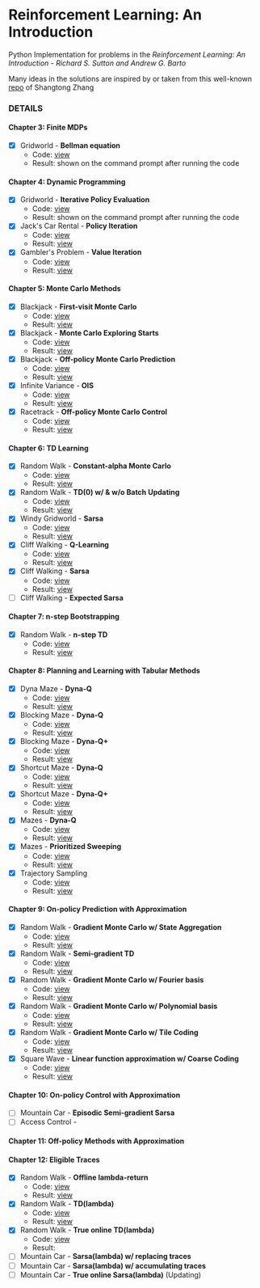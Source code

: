 # Reinforcement Learning: An Introduction
Python Implementation for problems in the *Reinforcement Learning: An Introduction - Richard S. Sutton and Andrew G. Barto*  

Many ideas in the solutions are inspired by or taken from this well-known [repo](https://github.com/ShangtongZhang/reinforcement-learning-an-introduction) of Shangtong Zhang

### DETAILS
#### Chapter 3: Finite MDPs
- [x] Gridworld - **Bellman equation**
	- Code: [view](./chapter-3/gridworld.py)
	- Result: shown on the command prompt after running the code
#### Chapter 4: Dynamic Programming
- [x] Gridworld - **Iterative Policy Evaluation**
	- Code: [view](./chapter-4/gridworld.py)
	- Result: shown on the command prompt after running the code
- [x] Jack's Car Rental - **Policy Iteration**
	- Code: [view](./chapter-4/jackscar.py)
	- Result: [view](./chapter-4/jackscar.png)
- [x] Gambler's Problem - **Value Iteration**
	- Code: [view](./chapter-4/gambler.py)
	- Result: [view](./chapter-4/gambler.png)
#### Chapter 5: Monte Carlo Methods
- [x] Blackjack - **First-visit Monte Carlo**
	- Code: [view](./chapter-5/blackjack.py)
	- Result: [view](./chapter-5/blackjack_first_visit_MC.png)
- [x] Blackjack - **Monte Carlo Exploring Starts**
	- Code: [view](./chapter-5/blackjack.py)
	- Result: [view](./chapter-5/blackjack_monte_carlo_es.png)
- [x] Blackjack - **Off-policy Monte Carlo Prediction**
	- Code: [view](./chapter-5/blackjack.py)
	- Result: [view](./chapter-5/blackjack_monte_carlo_off_policy.png)
- [x] Infinite Variance - **OIS**
	- Code: [view](./chapter-5/infinite-variance.py)
	- Result: [view](./chapter-5/infinite_variance.png)
- [x] Racetrack - **Off-policy Monte Carlo Control**
	- Code: [view](./chapter-5/racetrack.py)
	- Result: [view](./chapter-5/racetrack_off_policy_control.png)
#### Chapter 6: TD Learning
- [x] Random Walk - **Constant-alpha Monte Carlo**
	- Code: [view](./chapter-6/random_walk.py)
	- Result: [view](./chapter-6/random_walk.png)
- [x] Random Walk - **TD(0) w/ & w/o Batch Updating**
	- Code: [view](./chapter-6/random_walk.py)
	- Result: [view](./chapter-6/random_walk_batch_updating.png)
- [x] Windy Gridworld - **Sarsa**
	- Code: [view](./chapter-6/windy_gridworld.py)
	- Result: [view](./chapter-6/windy_gridworld.png)
- [x] Cliff Walking - **Q-Learning**
	- Code: [view](./chapter-6/cliff_walking.py)
	- Result: [view](./chapter-6/cliff_walking.png)
- [x] Cliff Walking - **Sarsa**
	- Code: [view](./chapter-6/cliff_walking.py)
	- Result: [view](./chapter-6/cliff_walking.png)
- [ ] Cliff Walking - **Expected Sarsa**
#### Chapter 7: n-step Bootstrapping
- [x] Random Walk - **n-step TD**
	- Code: [view](./chapter-7/random_walk.py)
	- Result: [view](./chapter-7/random_walk.png)
#### Chapter 8: Planning and Learning with Tabular Methods
- [x] Dyna Maze - **Dyna-Q**
	- Code: [view](./chapter-8/maze.py)
	- Result: [view](./chapter-8/dyna_maze.png)
- [x] Blocking Maze - **Dyna-Q**
	- Code: [view](./chapter-8/maze.py)
	- Result: [view](./chapter-8/blocking_maze.png)
- [x] Blocking Maze - **Dyna-Q+**
	- Code: [view](./chapter-8/maze.py)
	- Result: [view](./chapter-8/blocking_maze.png)
- [x] Shortcut Maze - **Dyna-Q**
	- Code: [view](./chapter-8/maze.py)
	- Result: [view](./chapter-8/shortcut_maze.png)
- [x] Shortcut Maze - **Dyna-Q+**
	- Code: [view](./chapter-8/maze.py)
	- Result: [view](./chapter-8/shortcut_maze.png)
- [x] Mazes - **Dyna-Q**
	- Code: [view](./chapter-8/maze.py)
	- Result: [view](./chapter-8/prioritized_sweeping.png)
- [x] Mazes - **Prioritized Sweeping**
	- Code: [view](./chapter-8/maze.py)
	- Result: [view](./chapter-8/prioritized_sweeping.png)
- [x] Trajectory Sampling
	- Code: [view](./chapter-8/trajectory_sampling.py)
	- Result: [view](./chapter-8/trajectory_sampling.png)
#### Chapter 9: On-policy Prediction with Approximation
- [x] Random Walk - **Gradient Monte Carlo w/ State Aggregation**
	- Code: [view](./chapter-9/random_walk.py)
	- Result: [view](./chapter-9/gradient_mc_state_agg.png)
- [x] Random Walk - **Semi-gradient TD**
	- Code: [view](./chapter-9/random_walk.py)
	- Result: [view](./chapter-9/semi_gradient_td.png)
- [x] Random Walk - **Gradient Monte Carlo w/ Fourier basis**
	- Code: [view](./chapter-9/random_walk.py)
	- Result: [view](./chapter-9/gradient_mc_bases.png)
- [x] Random Walk - **Gradient Monte Carlo w/ Polynomial basis**
	- Code: [view](./chapter-9/random_walk.py)
	- Result: [view](./chapter-9/gradient_mc_bases.png)
- [x] Random Walk - **Gradient Monte Carlo w/ Tile Coding**
	- Code: [view](./chapter-9/random_walk.py)
	- Result: [view](./chapter-9/gradient_mc_tile_coding.png)
- [x] Square Wave - **Linear function approximation w/ Coarse Coding**
	- Code: [view](./chapter-9/square_wave.py)
	- Result: [view](./chapter-9/squave_wave_function.png)
#### Chapter 10: On-policy Control with Approximation
- [ ] Mountain Car - **Episodic Semi-gradient Sarsa**
- [ ] Access Control - 
#### Chapter 11: Off-policy Methods with Approximation
#### Chapter 12: Eligible Traces
- [x] Random Walk - **Offline lambda-return**
	- Code: [view](./chapter-12/random_walk.py)
	- Result: [view](./chapter-12/offline-lambda-return.png)
- [x] Random Walk - **TD(lambda)**
	- Code: [view](./chapter-12/random_walk.py)
	- Result: [view](./chapter-12/td-lambda.png)
- [x] Random Walk - **True online TD(lambda)**
	- Code: [view](./chapter-12/random_walk.py)
	- Result: 
- [ ] Mountain Car - **Sarsa(lambda) w/ replacing traces**
- [ ] Mountain Car - **Sarsa(lambda) w/ accumulating traces**
- [ ] Mountain Car - **True online Sarsa(lambda)**
(Updating)